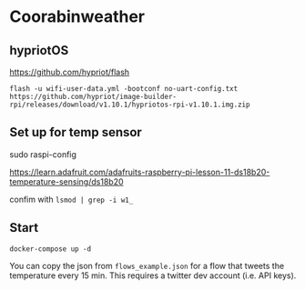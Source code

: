 # Coorabinweather

## hypriotOS

<https://github.com/hypriot/flash>

`flash -u wifi-user-data.yml -bootconf no-uart-config.txt https://github.com/hypriot/image-builder-rpi/releases/download/v1.10.1/hypriotos-rpi-v1.10.1.img.zip`  

## Set up for temp sensor

sudo raspi-config  

<https://learn.adafruit.com/adafruits-raspberry-pi-lesson-11-ds18b20-temperature-sensing/ds18b20>

confim with `lsmod | grep -i w1_`

## Start

`docker-compose up -d`

You can copy the json from `flows_example.json` for a flow that tweets the temperature every 15 min. This requires a twitter dev account (i.e. API keys).
